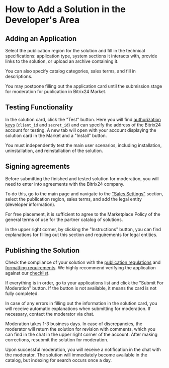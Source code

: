 # How to Add a Solution in the Developer's Area

## Adding an Application

Select the publication region for the solution and fill in the technical specifications: application type, system sections it interacts with, provide links to the solution, or upload an archive containing it.

You can also specify catalog categories, sales terms, and fill in descriptions. 

You may postpone filling out the application card until the submission stage for moderation for publication in Bitrix24 Market.



## Testing Functionality

In the solution card, click the "Test" button. Here you will find [authorization keys](../../api-reference/oauth/index.md) (`client_id` and `secret_id`) and can specify the address of the Bitrix24 account for testing. A new tab will open with your account displaying the solution card in the Market and a "Install" button.

You must independently test the main user scenarios, including installation, uninstallation, and reinstallation of the solution.



## Signing agreements

Before submitting the finished and tested solution for moderation, you will need to enter into agreements with the Bitrix24 company.

To do this, go to the main page and navigate to the ["Sales Settings"](https://vendors.bitrix24.com/sale/) section, select the publication region, sales terms, and add the legal entity (developer information).

For free placement, it is sufficient to agree to the Marketplace Policy of the general terms of use for the partner catalog of solutions. 

In the upper right corner, by clicking the "Instructions" button, you can find explanations for filling out this section and requirements for legal entities.



## Publishing the Solution

Check the compliance of your solution with the [publication regulations](./common-requirements.md) and [formatting requirements](./publication-requirements.md). We highly recommend verifying the application against our [checklist](./checklist.md).

If everything is in order, go to your applications list and click the "Submit For Moderation" button. If the button is not available, it means the card is not fully completed.

In case of any errors in filling out the information in the solution card, you will receive automatic explanations when submitting for moderation. If necessary, contact the moderator via chat.

Moderation takes 1-3 business days. In case of discrepancies, the moderator will return the solution for revision with comments, which you can find in the chat in the upper right corner of the account. After making corrections, resubmit the solution for moderation.

Upon successful moderation, you will receive a notification in the chat with the moderator. The solution will immediately become available in the catalog, but indexing for search occurs once a day.


